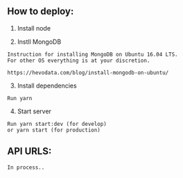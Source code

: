 ## How to deploy:

1. Install node

2. Instll MongoDB
```
Instruction for installing MongoDB on Ubuntu 16.04 LTS.
For other OS everything is at your discretion.

https://hevodata.com/blog/install-mongodb-on-ubuntu/
```
3. Install dependencies
```
Run yarn
```

4. Start server
```
Run yarn start:dev (for develop)
or yarn start (for production)
```

## API URLS:


```
In process..

```